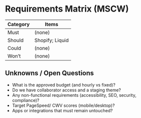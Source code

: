 # Requirements Matrix (MSCW)

| Category | Items |
|---|---|
| Must | (none) |
| Should | Shopify; Liquid |
| Could | (none) |
| Won’t | (none) |

## Unknowns / Open Questions
- What is the approved budget (and hourly vs fixed)?
- Do we have collaborator access and a staging theme?
- Any non-functional requirements (accessibility, SEO, security, compliance)?
- Target PageSpeed/ CWV scores (mobile/desktop)?
- Apps or integrations that must remain untouched?
